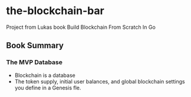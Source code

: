 # the-blockchain-bar

Project from Lukas book Build Blockchain From Scratch In Go

## Book Summary

### The MVP Database

- Blockchain is a database
- The token supply, initial user balances, and global blockchain settings you define in a Genesis fle.
